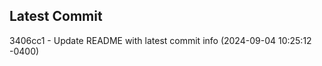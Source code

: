 
## Latest Commit
3406cc1 - Update README with latest commit info (2024-09-04 10:25:12 -0400) <Yunxi-Zhou>

